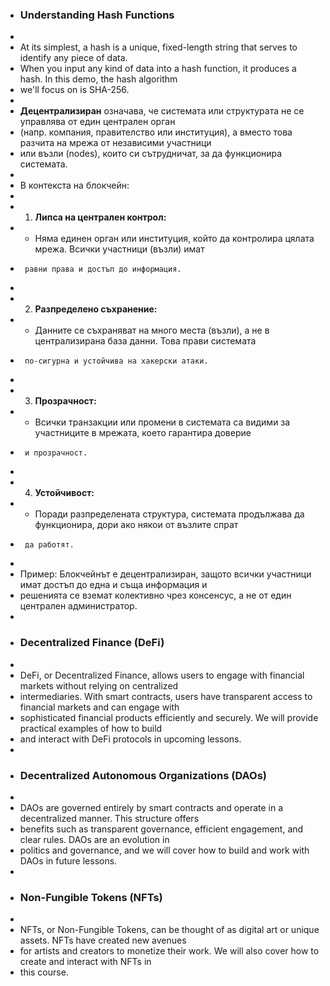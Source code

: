 
 * ### Understanding Hash Functions
 *
 * At its simplest, a hash is a unique, fixed-length string that serves to identify any piece of data. 
 * When you input any kind of data into a hash function, it produces a hash. In this demo, the hash algorithm 
 * we'll focus on is SHA-256.
 *
 * **Децентрализиран** означава, че системата или структурата не се управлява от един централен орган 
 * (напр. компания, правителство или институция), а вместо това разчита на мрежа от независими участници 
 * или възли (nodes), които си сътрудничат, за да функционира системата.
 *
 * В контекста на блокчейн:
 *
 * 1. **Липса на централен контрол:** 
 *    - Няма единен орган или институция, който да контролира цялата мрежа. Всички участници (възли) имат 
 *      равни права и достъп до информация.
 *
 * 2. **Разпределено съхранение:** 
 *    - Данните се съхраняват на много места (възли), а не в централизирана база данни. Това прави системата 
 *      по-сигурна и устойчива на хакерски атаки.
 *
 * 3. **Прозрачност:** 
 *    - Всички транзакции или промени в системата са видими за участниците в мрежата, което гарантира доверие 
 *      и прозрачност.
 *
 * 4. **Устойчивост:** 
 *    - Поради разпределената структура, системата продължава да функционира, дори ако някои от възлите спрат 
 *      да работят.
 *
 * Пример: Блокчейнът е децентрализиран, защото всички участници имат достъп до една и съща информация и 
 * решенията се вземат колективно чрез консенсус, а не от един централен администратор.
 *
 * ### Decentralized Finance (DeFi)
 *
 * DeFi, or Decentralized Finance, allows users to engage with financial markets without relying on centralized 
 * intermediaries. With smart contracts, users have transparent access to financial markets and can engage with 
 * sophisticated financial products efficiently and securely. We will provide practical examples of how to build 
 * and interact with DeFi protocols in upcoming lessons.
 *
 * ### Decentralized Autonomous Organizations (DAOs)
 *
 * DAOs are governed entirely by smart contracts and operate in a decentralized manner. This structure offers 
 * benefits such as transparent governance, efficient engagement, and clear rules. DAOs are an evolution in 
 * politics and governance, and we will cover how to build and work with DAOs in future lessons.
 *
 * ### Non-Fungible Tokens (NFTs)
 *
 * NFTs, or Non-Fungible Tokens, can be thought of as digital art or unique assets. NFTs have created new avenues 
 * for artists and creators to monetize their work. We will also cover how to create and interact with NFTs in 
 * this course.
 